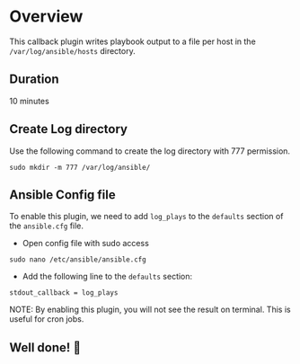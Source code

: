 # Overview

This callback plugin writes playbook output to a file per host in the `/var/log/ansible/hosts` directory.


## Duration

10 minutes

## Create Log directory

Use the following command to create the log directory with 777 permission.

```
sudo mkdir -m 777 /var/log/ansible/
```


## Ansible Config file

To enable this plugin, we need to add `log_plays` to the `defaults` section of the `ansible.cfg` file.

* Open config file with sudo access

```
sudo nano /etc/ansible/ansible.cfg
```

* Add the following line to the `defaults` section:

```
stdout_callback = log_plays
```

NOTE: By enabling this plugin, you will not see the result on terminal. This is useful for cron jobs.



## Well done! 👏